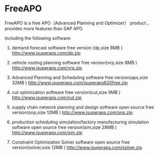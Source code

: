 # FreeAPO
FreeAPO is a free APO（Advanced Planning and Optimizer） product ， provides more features than SAP APO

Including the following software:

1. demand forecast software free version (dp,size 8MB )
http://www.isuperaps.com/dp.zip

2. vehicle routing planning software free version(vrp,size 8MB )
http://www.isuperaps.com/vrp.zip

3. Advanced Planning and Scheduling software free version(aps,size 32MB )
http://www.isuperaps.com/isuperaps620free.zip

4. cut optimization software free version(cut,size 9MB )
http://www.isuperaps.com/cut.zip

5. supply chain network planning and design software open source free version(snp,size 12MB )
http://www.isuperaps.com/snp.zip

6. production scheduling simulation/factory manufacturing simulation software open source free version(sim,size 28MB )
http://www.isuperaps.com/sim.zip

7. Constraint Optimization Solver software open source free version(solver,size 12MB )
http://www.isuperaps.com/solver.zip


